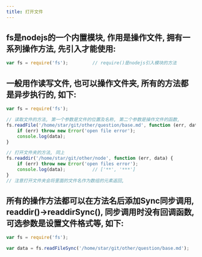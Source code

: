```yaml
---
title: 打开文件
---
```


## fs是nodejs的一个内置模块, 作用是操作文件, 拥有一系列操作方法, 先引入才能使用:
```javascript
var fs = require('fs');			// require()是nodejs引入模块的方法
```

## 一般用作读写文件, 也可以操作文件夹, 所有的方法都是异步执行的, 如下:
```javascript
var fs = require('fs');

// 读取文件的方法, 第一个参数是文件的位置及名称, 第二个参数是操作文件的函数, 
fs.readFile('/home/star/git/other/question/base.md', function (err, data) {
	if (err) throw new Error('open file error');
	console.log(data);
}

// 打开文件夹的方法, 同上
fs.readdir('/home/star/git/other/node', function (err, data) {
	if (err) throw new Error('open files error');
	console.log(data);			// ['**', '***']
}
// 注意打开文件夹会将里面的文件名作为数组的元素返回, 
```

## 所有的操作方法都可以在方法名后添加Sync同步调用, readdir()->readdirSync(), 同步调用时没有回调函数, 可选参数是设置文件格式等, 如下:
```javascript
var fs = require('fs');

var data = fs.readFileSync('/home/star/git/other/question/base.md');
```
